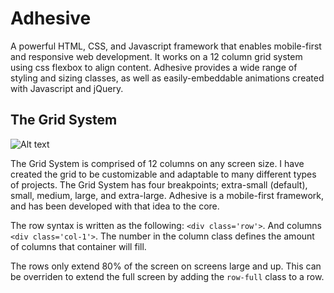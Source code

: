 # Adhesive
A powerful HTML, CSS, and Javascript framework that enables mobile-first and responsive web development. It works on a 12 column grid system using css flexbox to align content. Adhesive provides a wide range of styling and sizing classes, as well as easily-embeddable animations created with Javascript and jQuery.

## The Grid System
![Alt text](https://www.rushu.rush.edu/sites/default/files/Rush-12-grid-thumb.png)

The Grid System is comprised of 12 columns on any screen size. I have created the grid to be customizable and adaptable to many different types of projects. The Grid System has four breakpoints; extra-small (default), small, medium, large, and extra-large. Adhesive is a mobile-first framework, and has been developed with that idea to the core.

The row syntax is written as the following: ```<div class='row'>```. And columns ```<div class='col-1'>```. The number in the column class defines the amount of columns that container will fill.

The rows only extend 80% of the screen on screens large and up. This can be overriden to extend the full screen by adding the ```row-full``` class to a row.
